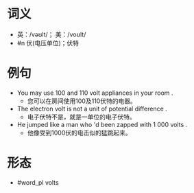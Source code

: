 # 词义
- 英：/vəʊlt/； 美：/voʊlt/
- #n 伏(电压单位)；伏特
# 例句
- You may use 100 and 110 volt appliances in your room .
	- 您可以在房间使用100及110伏特的电器。
- The electron volt is not a unit of potential difference .
	- 电子伏特不是，就是一单位的电子伏特。
- He jumped like a man who 'd been zapped with 1 000 volts .
	- 他像受到1000伏的电击似的猛跳起来。
# 形态
- #word_pl volts
